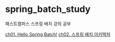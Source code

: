 # spring_batch_study
패스트캠퍼스 스프링 배치 강의 공부

[ch01. Hello Spring Batch!](https://github.com/hy6219/spring_batch_study/blob/main/ch01_%EC%8A%A4%ED%94%84%EB%A7%81%EB%B0%B0%EC%B9%98%EB%9E%80.md)
[ch02. 스프링 배치 아키텍처](https://github.com/hy6219/spring_batch_study/blob/main/ch02_%EC%8A%A4%ED%94%84%EB%A7%81%20%EB%B0%B0%EC%B9%98%20%EC%95%84%ED%82%A4%ED%85%8D%EC%B2%98.md)
